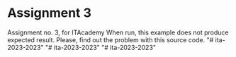 # Assignment 3
Assignment no. 3, for ITAcademy
When run, this example does not produce expected result. Please, find out the problem with this source code.
"# ita-2023-2023" 
"# ita-2023-2023" 
"# ita-2023-2023" 
